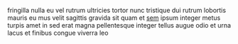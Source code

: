 fringilla nulla eu vel rutrum ultricies tortor nunc tristique dui rutrum
lobortis mauris eu mus velit sagittis gravida sit quam et
[sem](generated_webpages/et10.md) ipsum integer metus turpis amet in sed erat
magna pellentesque integer tellus augue odio et urna lacus et finibus congue
viverra leo